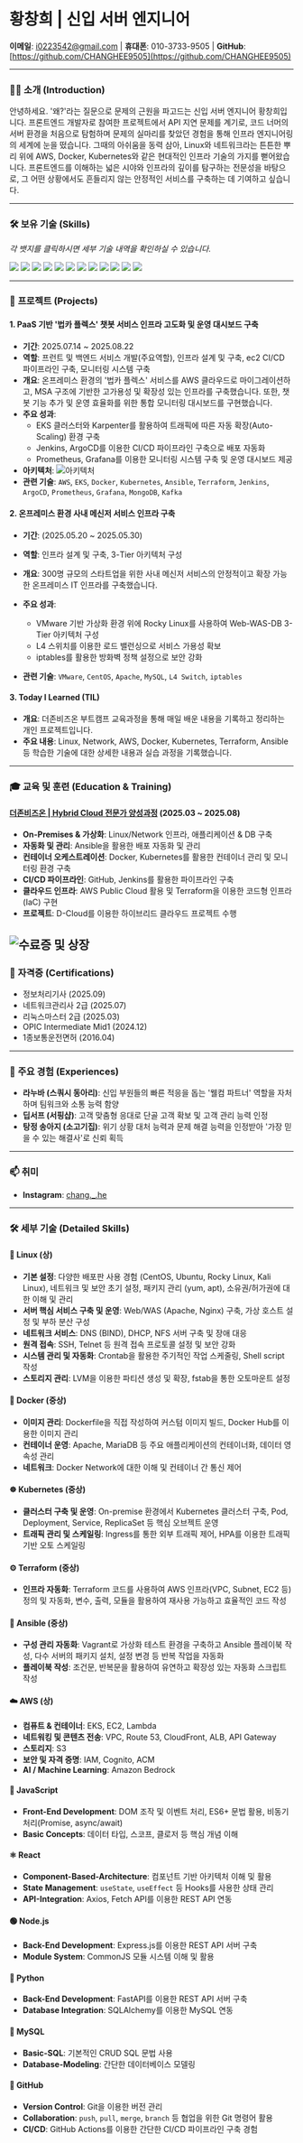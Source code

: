 # 황창희 | 신입 서버 엔지니어

**이메일**: i0223542@gmail.com | **휴대폰**: 010-3733-9505 | **GitHub**: [https://github.com/CHANGHEE9505](https://github.com/CHANGHEE9505)

---

### 🙋‍♂️ **소개 (Introduction)**
안녕하세요. '왜?'라는 질문으로 문제의 근원을 파고드는 신입 서버 엔지니어 황창희입니다. 프론트엔드 개발자로 참여한 프로젝트에서 API 지연 문제를 계기로, 코드 너머의 서버 환경을 처음으로 탐험하며 문제의 실마리를 찾았던 경험을 통해 인프라 엔지니어링의 세계에 눈을 떴습니다. 그때의 아쉬움을 동력 삼아, Linux와 네트워크라는 튼튼한 뿌리 위에 AWS, Docker, Kubernetes와 같은 현대적인 인프라 기술의 가지를 뻗어왔습니다. 프론트엔드를 이해하는 넓은 시야와 인프라의 깊이를 탐구하는 전문성을 바탕으로, 그 어떤 상황에서도 흔들리지 않는 안정적인 서비스를 구축하는 데 기여하고 싶습니다.

---

### 🛠️ **보유 기술 (Skills)**
*각 뱃지를 클릭하시면 세부 기술 내역을 확인하실 수 있습니다.*

[![](https://img.shields.io/badge/Linux-FCC624?style=for-the-badge&logo=linux&logoColor=black)](#linux-skills)
[![](https://img.shields.io/badge/Docker-2496ED?style=for-the-badge&logo=docker&logoColor=white)](#docker-skills)
[![](https://img.shields.io/badge/Kubernetes-326CE5?style=for-the-badge&logo=kubernetes&logoColor=white)](#kubernetes-skills)
[![](https://img.shields.io/badge/Terraform-7B42BC?style=for-the-badge&logo=terraform&logoColor=white)](#terraform-skills)
[![](https://img.shields.io/badge/Ansible-EE0000?style=for-the-badge&logo=ansible&logoColor=white)](#ansible-skills)
[![](https://img.shields.io/badge/AWS-232F3E?style=for-the-badge&logo=amazon-aws&logoColor=white)](#aws-skills)
[![](https://img.shields.io/badge/JavaScript-F7DF1E?style=for-the-badge&logo=javascript&logoColor=black)](#javascript-skills)
[![](https://img.shields.io/badge/React-61DAFB?style=for-the-badge&logo=react&logoColor=black)](#react-skills)
[![](https://img.shields.io/badge/Node.js-339933?style=for-the-badge&logo=node.js&logoColor=white)](#nodejs-skills)
[![](https://img.shields.io/badge/Python-3776AB?style=for-the-badge&logo=python&logoColor=white)](#python-skills)
[![](https://img.shields.io/badge/MySQL-4479A1?style=for-the-badge&logo=mysql&logoColor=white)](#mysql-skills)
[![](https://img.shields.io/badge/GitHub-181717?style=for-the-badge&logo=github&logoColor=white)](#github-skills)

---

### 🚀 **프로젝트 (Projects)**

#### 1. PaaS 기반 '법카 플렉스' 챗봇 서비스 인프라 고도화 및 운영 대시보드 구축
- **기간**: 2025.07.14 ~ 2025.08.22
- **역할**: 프런트 및 백엔드 서비스 개발(주요역할), 인프라 설계 및 구축, ec2 CI/CD 파이프라인 구축, 모니터링 시스템 구축
- **개요**: 온프레미스 환경의 '법카 플렉스' 서비스를 AWS 클라우드로 마이그레이션하고, MSA 구조에 기반한 고가용성 및 확장성 있는 인프라를 구축했습니다. 또한, 챗봇 기능 추가 및 운영 효율화를 위한 통합 모니터링 대시보드를 구현했습니다.
- **주요 성과**:
    - EKS 클러스터와 Karpenter를 활용하여 트래픽에 따른 자동 확장(Auto-Scaling) 환경 구축
    - Jenkins, ArgoCD를 이용한 CI/CD 파이프라인 구축으로 배포 자동화
    - Prometheus, Grafana를 이용한 모니터링 시스템 구축 및 운영 대시보드 제공
- **아키텍처**:
  ![아키텍처](assets/architecture.png)
- **관련 기술**: `AWS`, `EKS`, `Docker`, `Kubernetes`, `Ansible`, `Terraform`, `Jenkins`, `ArgoCD`, `Prometheus`, `Grafana`, `MongoDB`, `Kafka`

#### 2. 온프레미스 환경 사내 메신저 서비스 인프라 구축
- **기간**: (2025.05.20 ~ 2025.05.30)
- **역할**: 인프라 설계 및 구축, 3-Tier 아키텍처 구성
- **개요**: 300명 규모의 스타트업을 위한 사내 메신저 서비스의 안정적이고 확장 가능한 온프레미스 IT 인프라를 구축했습니다.
- **주요 성과**:
    - VMware 기반 가상화 환경 위에 Rocky Linux를 사용하여 Web-WAS-DB 3-Tier 아키텍처 구성
    - L4 스위치를 이용한 로드 밸런싱으로 서비스 가용성 확보
    - iptables를 활용한 방화벽 정책 설정으로 보안 강화
    
- **관련 기술**: `VMware`, `CentOS`, `Apache`, `MySQL`, `L4 Switch`, `iptables`

#### 3. Today I Learned (TIL)
- **개요**: 더존비즈온 부트캠프 교육과정을 통해 매일 배운 내용을 기록하고 정리하는 개인 프로젝트입니다.
- **주요 내용**: Linux, Network, AWS, Docker, Kubernetes, Terraform, Ansible 등 학습한 기술에 대한 상세한 내용과 실습 과정을 기록했습니다.

---

### 🎓 **교육 및 훈련 (Education & Training)**

#### [더존비즈온 | Hybrid Cloud 전문가 양성과정](https://dx.himedia.co.kr/) (2025.03 ~ 2025.08)
- **On-Premises & 가상화**: Linux/Network 인프라, 애플리케이션 & DB 구축
- **자동화 및 관리**: Ansible을 활용한 배포 자동화 및 관리
- **컨테이너 오케스트레이션**: Docker, Kubernetes를 활용한 컨테이너 관리 및 모니터링 환경 구축
- **CI/CD 파이프라인**: GitHub, Jenkins를 활용한 파이프라인 구축
- **클라우드 인프라**: AWS Public Cloud 활용 및 Terraform을 이용한 코드형 인프라(IaC) 구현
- **프로젝트**: D-Cloud를 이용한 하이브리드 클라우드 프로젝트 수행

![수료증 및 상장](assets/인증.jpg)
---

### 📜 **자격증 (Certifications)**
- 정보처리기사 (2025.09)
- 네트워크관리사 2급 (2025.07)
- 리눅스마스터 2급 (2025.03)
- OPIC Intermediate Mid1 (2024.12)
- 1종보통운전면허 (2016.04)

---

### 🤝 **주요 경험 (Experiences)**

- **라누바 (스쿼시 동아리)**: 신입 부원들의 빠른 적응을 돕는 '웰컴 파트너' 역할을 자처하며 팀워크와 소통 능력 함양
- **딥서프 (서핑샵)**: 고객 맞춤형 응대로 단골 고객 확보 및 고객 관리 능력 인정
- **탕정 송아지 (소고기집)**: 위기 상황 대처 능력과 문제 해결 능력을 인정받아 '가장 믿을 수 있는 해결사'로 신뢰 획득

---

### 📫 **취미**
- **Instagram**: [chang._.he](https://www.instagram.com/chang._.he) 

---

### 🛠️ **세부 기술 (Detailed Skills)**

<a name="linux-skills"></a>
#### 🐧 Linux (상)
- **기본 설정**: 다양한 배포판 사용 경험 (CentOS, Ubuntu, Rocky Linux, Kali Linux), 네트워크 및 보안 초기 설정, 패키지 관리 (yum, apt), 소유권/허가권에 대한 이해 및 관리
- **서버 핵심 서비스 구축 및 운영**: Web/WAS (Apache, Nginx) 구축, 가상 호스트 설정 및 부하 분산 구성
- **네트워크 서비스**: DNS (BIND), DHCP, NFS 서버 구축 및 장애 대응
- **원격 접속**: SSH, Telnet 등 원격 접속 프로토콜 설정 및 보안 강화
- **시스템 관리 및 자동화**: Crontab을 활용한 주기적인 작업 스케줄링, Shell script 작성
- **스토리지 관리**: LVM을 이용한 파티션 생성 및 확장, fstab을 통한 오토마운트 설정

<a name="docker-skills"></a>
#### 🐳 Docker (중상)
- **이미지 관리**: Dockerfile을 직접 작성하여 커스텀 이미지 빌드, Docker Hub를 이용한 이미지 관리
- **컨테이너 운영**: Apache, MariaDB 등 주요 애플리케이션의 컨테이너화, 데이터 영속성 관리
- **네트워크**: Docker Network에 대한 이해 및 컨테이너 간 통신 제어

<a name="kubernetes-skills"></a>
#### ☸️ Kubernetes (중상)
- **클러스터 구축 및 운영**: On-premise 환경에서 Kubernetes 클러스터 구축, Pod, Deployment, Service, ReplicaSet 등 핵심 오브젝트 운영
- **트래픽 관리 및 스케일링**: Ingress를 통한 외부 트래픽 제어, HPA를 이용한 트래픽 기반 오토 스케일링

<a name="terraform-skills"></a>
#### ⚙️ Terraform (중상)
- **인프라 자동화**: Terraform 코드를 사용하여 AWS 인프라(VPC, Subnet, EC2 등) 정의 및 자동화, 변수, 출력, 모듈을 활용하여 재사용 가능하고 효율적인 코드 작성

<a name="ansible-skills"></a>
#### 🤖 Ansible (중상)
- **구성 관리 자동화**: Vagrant로 가상화 테스트 환경을 구축하고 Ansible 플레이북 작성, 다수 서버의 패키지 설치, 설정 변경 등 반복 작업을 자동화
- **플레이북 작성**: 조건문, 반복문을 활용하여 유연하고 확장성 있는 자동화 스크립트 작성

<a name="aws-skills"></a>
#### ☁️ AWS (상)
- **컴퓨트 & 컨테이너**: EKS, EC2, Lambda
- **네트워킹 및 콘텐츠 전송**: VPC, Route 53, CloudFront, ALB, API Gateway
- **스토리지**: S3
- **보안 및 자격 증명**: IAM, Cognito, ACM
- **AI / Machine Learning**: Amazon Bedrock

<a name="javascript-skills"></a>
#### 📜 JavaScript
- **Front-End Development**: DOM 조작 및 이벤트 처리, ES6+ 문법 활용, 비동기 처리(Promise, async/await)
- **Basic Concepts**: 데이터 타입, 스코프, 클로저 등 핵심 개념 이해

<a name="react-skills"></a>
#### ⚛️ React
- **Component-Based-Architecture**: 컴포넌트 기반 아키텍처 이해 및 활용
- **State Management**: `useState`, `useEffect` 등 Hooks를 사용한 상태 관리
- **API-Integration**: Axios, Fetch API를 이용한 REST API 연동

<a name="nodejs-skills"></a>
#### 🟢 Node.js
- **Back-End Development**: Express.js를 이용한 REST API 서버 구축
- **Module System**: CommonJS 모듈 시스템 이해 및 활용

<a name="python-skills"></a>
#### 🐍 Python
- **Back-End Development**: FastAPI를 이용한 REST API 서버 구축
- **Database Integration**: SQLAlchemy를 이용한 MySQL 연동

<a name="mysql-skills"></a>
#### 🐬 MySQL
- **Basic-SQL**: 기본적인 CRUD SQL 문법 사용
- **Database-Modeling**: 간단한 데이터베이스 모델링

<a name="github-skills"></a>
#### 🐙 GitHub
- **Version Control**: Git을 이용한 버전 관리
- **Collaboration**: `push`, `pull`, `merge`, `branch` 등 협업을 위한 Git 명령어 활용
- **CI/CD**: GitHub Actions를 이용한 간단한 CI/CD 파이프라인 구축 경험